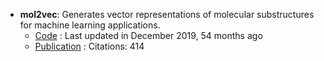 - **mol2vec**: Generates vector representations of molecular substructures for machine learning applications.
	- [Code](https://github.com/samoturk/mol2vec) : Last updated in December 2019, 54 months ago
	- [Publication](https://doi.org/10.1021/acs.jcim.7b00616) : Citations: 414
